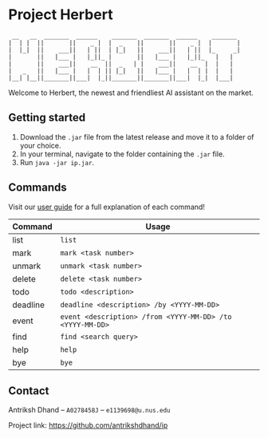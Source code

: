 # Project Herbert

```
 __   __  _______  ______    _______  _______  ______    _______ 
|  | |  ||       ||    _ |  |  _    ||       ||    _ |  |       |
|  |_|  ||    ___||   | ||  | |_|   ||    ___||   | ||  |_     _|
|       ||   |___ |   |_||_ |       ||   |___ |   |_||_   |   |  
|       ||    ___||    __  ||  _   | |    ___||    __  |  |   |  
|   _   ||   |___ |   |  | || |_|   ||   |___ |   |  | |  |   |  
|__| |__||_______||___|  |_||_______||_______||___|  |_|  |___|  
```

Welcome to Herbert, the newest and friendliest AI assistant on the market.

## Getting started

1. Download the `.jar` file from the latest release and move it to a folder of your choice.
2. In your terminal, navigate to the folder containing the `.jar` file.
3. Run `java -jar ip.jar`.


## Commands

Visit our [user guide](https://antrikshdhand.github.io/ip) for a full explanation of each command!

| Command  | Usage                                                     |
|----------|-----------------------------------------------------------|
| list     | `list`                                                    |
| mark     | `mark <task number>`                                      |
| unmark   | `unmark <task number>`                                    |
| delete   | `delete <task number>`                                    |
| todo     | `todo <description>`                                      |
| deadline | `deadline <description> /by <YYYY-MM-DD>`                 |
| event    | `event <description> /from <YYYY-MM-DD> /to <YYYY-MM-DD>` |
| find     | `find <search query>`                                     |
| help     | `help`                                                    |
| bye      | `bye`                                                     |

## Contact

Antriksh Dhand – `A0278458J` – `e1139698@u.nus.edu`

Project link: https://github.com/antrikshdhand/ip